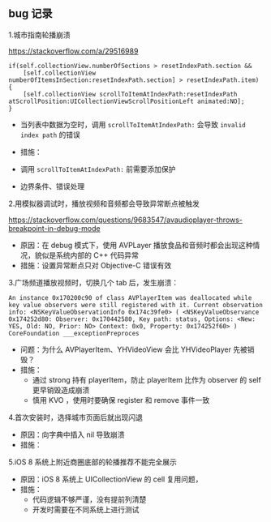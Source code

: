 ## bug 记录


1.城市指南轮播崩溃

 https://stackoverflow.com/a/29516989
            
            
```
if(self.collectionView.numberOfSections > resetIndexPath.section &&
    [self.collectionView numberOfItemsInSection:resetIndexPath.section] > resetIndexPath.item) {
    [self.collectionView scrollToItemAtIndexPath:resetIndexPath atScrollPosition:UICollectionViewScrollPositionLeft animated:NO];
}
```

- 当列表中数据为空时，调用 `scrollToItemAtIndexPath:` 会导致 `invalid index path` 的错误

- 措施：
 - 调用 `scrollToItemAtIndexPath:` 前需要添加保护
 - 边界条件、错误处理


2.用模拟器调试时，播放视频和音频都会导致异常断点被触发

https://stackoverflow.com/questions/9683547/avaudioplayer-throws-breakpoint-in-debug-mode

- 原因：在 debug 模式下，使用 AVPLayer 播放食品和音频时都会出现这种情况，貌似是系统内部的 C++ 代码异常
- 措施：设置异常断点只对 Objective-C 错误有效


3.广场频道播放视频时，切换几个 tab 后，发生崩溃：
```
An instance 0x170200c90 of class AVPlayerItem was deallocated while key value observers were still registered with it. Current observation info: <NSKeyValueObservationInfo 0x174c39fe0> ( <NSKeyValueObservance 0x174252d80: Observer: 0x170442580, Key path: status, Options: <New: YES, Old: NO, Prior: NO> Context: 0x0, Property: 0x174252f60> )
CoreFoundation ___exceptionPreproces
```

- 问题：为什么 AVPlayerItem、YHVideoView 会比 YHVideoPlayer 先被销毁？
- 措施：
  - 通过 strong 持有 playerItem，防止 playerItem 比作为 observer 的 self 更早销毁造成崩溃 
  - 慎用 KVO ，使用时要确保 register 和 remove 事件一致
  

4.首次安装时，选择城市页面后就出现闪退

- 原因：向字典中插入 nil 导致崩溃
- 措施：


5.iOS 8 系统上附近商圈底部的轮播推荐不能完全展示

- 原因：iOS 8 系统上 UICollectionView 的 cell 复用问题，
- 措施：
  - 代码逻辑不够严谨，没有提前列清楚
  - 开发时需要在不同系统上进行测试

